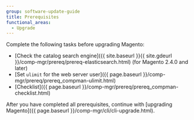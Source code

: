 ```yaml
---
group: software-update-guide
title: Prerequisites
functional_areas:
  - Upgrade
---
```


Complete the following tasks before upgrading Magento:

*  [Check the catalog search engine]({{ site.baseurl }}{{ site.gdeurl }}/comp-mgr/prereq/prereq-elasticsearch.html) (for Magento 2.4.0 and later)
*  [Set `ulimit` for the web server user]({{ page.baseurl }}/comp-mgr/prereq/prereq_compman-ulimit.html)
*  [Checklist]({{ page.baseurl }}/comp-mgr/prereq/prereq_compman-checklist.html)

After you have completed all prerequisites, continue with [upgrading Magento]({{ page.baseurl }}/comp-mgr/cli/cli-upgrade.html).
